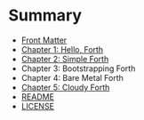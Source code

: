 # Summary

* [Front Matter](front-matter.md)
* [Chapter 1: Hello, Forth](chapter-1-what-is-forth.md)
* [Chapter 2: Simple Forth](chapter-2-environment.md)
* Chapter 3: Bootstrapping Forth
* Chapter 4: Bare Metal Forth
* [Chapter 5: Cloudy Forth](chapter-5-going-forth.md)
* [README](README.md)
* [LICENSE](license.md)

